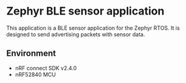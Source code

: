 # Zephyr BLE sensor application
This application is a BLE sensor application for the Zephyr RTOS. It is designed to send advertising packets with sensor data.

## Environment
- nRF connect SDK v2.4.0
- nRF52840 MCU
